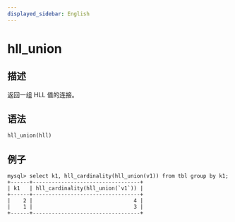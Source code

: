 ```yaml
---
displayed_sidebar: English
---
```



# hll_union

## 描述

返回一组 HLL 值的连接。

## 语法

```Haskell
hll_union(hll)
```

## 例子

```Plain
mysql> select k1, hll_cardinality(hll_union(v1)) from tbl group by k1;
+------+----------------------------------+
| k1   | hll_cardinality(hll_union(`v1`)) |
+------+----------------------------------+
|    2 |                                4 |
|    1 |                                3 |
+------+----------------------------------+